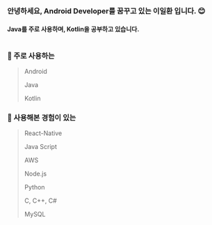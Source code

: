 ### 안녕하세요, Android Developer를 꿈꾸고 있는 이일환 입니다. :blush:
#### Java를 주로 사용하며, Kotlin을 공부하고 있습니다.
#
### :large_blue_circle: 주로 사용하는
> Android
> 
> Java
> 
> Kotlin

### :large_blue_circle: 사용해본 경험이 있는
> React-Native
> 
> Java Script
> 
> AWS
> 
> Node.js
> 
> Python
> 
> C, C++, C#
> 
> MySQL
